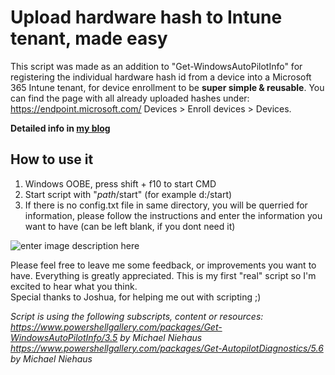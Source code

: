 # Upload hardware hash to Intune tenant, made easy
This script was made as an addition to "Get-WindowsAutoPilotInfo" for registering the individual hardware hash id 
from a device into a Microsoft 365 Intune tenant, for device enrollment to be **super simple & reusable**. 
You can find the page with all already uploaded hashes under: https://endpoint.microsoft.com/ Devices > Enroll devices > Devices.

**Detailed info in [my blog](https://oceanleaf.ch/upload-hardware-hash-to-intune-made-easy)**

## How to use it

 1. Windows OOBE, press shift + f10 to start CMD
 2. Start script with "*path*/start" (for example d:/start)
 3. If there is no config.txt file in same directory, you will be querried for information, please follow the instructions and enter the information you want to have (can be left blank, if you dont need it)

![enter image description here](https://oceanleaf.ch/content/images/2021/02/flow-1.gif)

Please feel free to leave me some feedback, or improvements you want to have. Everything is greatly appreciated. This is my first "real" script so I'm excited to hear what you think.  
Special thanks to Joshua, for helping me out with scripting ;)

*Script is using the following subscripts, content or resources:
https://www.powershellgallery.com/packages/Get-WindowsAutoPilotInfo/3.5 by Michael Niehaus
https://www.powershellgallery.com/packages/Get-AutopilotDiagnostics/5.6 by Michael Niehaus*

